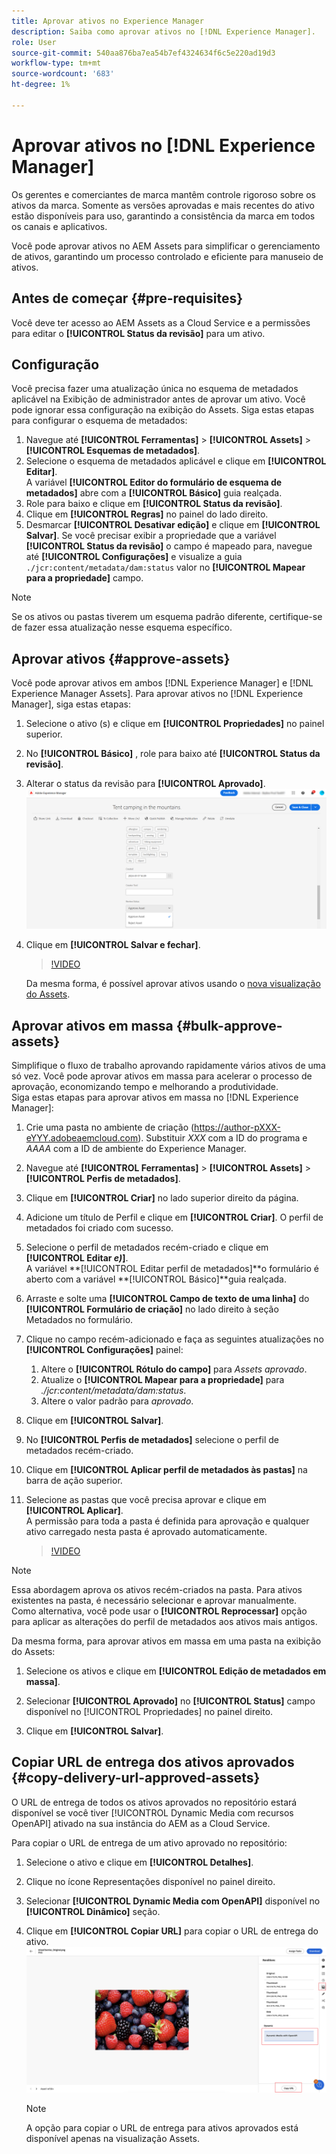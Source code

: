 ```yaml
---
title: Aprovar ativos no Experience Manager
description: Saiba como aprovar ativos no [!DNL Experience Manager].
role: User
source-git-commit: 540aa876ba7ea54b7ef4324634f6c5e220ad19d3
workflow-type: tm+mt
source-wordcount: '683'
ht-degree: 1%

---
```


# Aprovar ativos no [!DNL Experience Manager]

Os gerentes e comerciantes de marca mantêm controle rigoroso sobre os ativos da marca. Somente as versões aprovadas e mais recentes do ativo estão disponíveis para uso, garantindo a consistência da marca em todos os canais e aplicativos.

Você pode aprovar ativos no AEM Assets para simplificar o gerenciamento de ativos, garantindo um processo controlado e eficiente para manuseio de ativos.

## Antes de começar {#pre-requisites}

Você deve ter acesso ao AEM Assets as a Cloud Service e a permissões para editar o **[!UICONTROL Status da revisão]** para um ativo.

## Configuração

Você precisa fazer uma atualização única no esquema de metadados aplicável na Exibição de administrador antes de aprovar um ativo. Você pode ignorar essa configuração na exibição do Assets. Siga estas etapas para configurar o esquema de metadados:

1. Navegue até **[!UICONTROL Ferramentas]** > **[!UICONTROL Assets]** > **[!UICONTROL Esquemas de metadados]**.
1. Selecione o esquema de metadados aplicável e clique em **[!UICONTROL Editar]**. <br>A variável **[!UICONTROL Editor do formulário de esquema de metadados]** abre com a **[!UICONTROL Básico]** guia realçada.
1. Role para baixo e clique em **[!UICONTROL Status da revisão]**.
1. Clique em **[!UICONTROL Regras]** no painel do lado direito.
1. Desmarcar **[!UICONTROL Desativar edição]** e clique em **[!UICONTROL Salvar]**.
Se você precisar exibir a propriedade que a variável **[!UICONTROL Status da revisão]** o campo é mapeado para, navegue até **[!UICONTROL Configurações]** e visualize a guia `./jcr:content/metadata/dam:status` valor no **[!UICONTROL Mapear para a propriedade]** campo.

>[!NOTE]
>
>Se os ativos ou pastas tiverem um esquema padrão diferente, certifique-se de fazer essa atualização nesse esquema específico.

## Aprovar ativos {#approve-assets}

Você pode aprovar ativos em ambos [!DNL Experience Manager] e [!DNL Experience Manager Assets]. Para aprovar ativos no [!DNL Experience Manager], siga estas etapas:

1. Selecione o ativo (s) e clique em **[!UICONTROL Propriedades]** no painel superior.
1. No **[!UICONTROL Básico]** , role para baixo até **[!UICONTROL Status da revisão]**.
1. Alterar o status da revisão para **[!UICONTROL Aprovado]**.
   ![imagem](/help/assets/assets/approve-old-ui.png)
1. Clique em **[!UICONTROL Salvar e fechar]**.

   >[!VIDEO](https://video.tv.adobe.com/v/3427430)

   Da mesma forma, é possível aprovar ativos usando o [nova visualização do Assets](/help/assets/manage-organize-assets-view.md).

## Aprovar ativos em massa {#bulk-approve-assets}

Simplifique o fluxo de trabalho aprovando rapidamente vários ativos de uma só vez. Você pode aprovar ativos em massa para acelerar o processo de aprovação, economizando tempo e melhorando a produtividade.
<br>Siga estas etapas para aprovar ativos em massa no [!DNL Experience Manager]:

1. Crie uma pasta no ambiente de criação (https://author-pXXX-eYYY.adobeaemcloud.com). Substituir _XXX_ com a ID do programa e _AAAA_ com a ID de ambiente do Experience Manager.
1. Navegue até **[!UICONTROL Ferramentas]** > **[!UICONTROL Assets]** > **[!UICONTROL Perfis de metadados]**.
1. Clique em **[!UICONTROL Criar]** no lado superior direito da página.
1. Adicione um título de Perfil e clique em **[!UICONTROL Criar]**. O perfil de metadados foi criado com sucesso.
1. Selecione o perfil de metadados recém-criado e clique em **[!UICONTROL Editar _e)_]**. <br>A variável **[!UICONTROL Editar perfil de metadados]**o formulário é aberto com a variável **[!UICONTROL Básico]**guia realçada.
1. Arraste e solte uma **[!UICONTROL Campo de texto de uma linha]** do **[!UICONTROL Formulário de criação]** no lado direito à seção Metadados no formulário.
1. Clique no campo recém-adicionado e faça as seguintes atualizações no **[!UICONTROL Configurações]** painel:
   1. Altere o **[!UICONTROL Rótulo do campo]** para _Assets aprovado_.
   1. Atualize o **[!UICONTROL Mapear para a propriedade]** para _./jcr:content/metadata/dam:status_.
   1. Altere o valor padrão para _aprovado_.

1. Clique em **[!UICONTROL Salvar]**.
1. No **[!UICONTROL Perfis de metadados]** selecione o perfil de metadados recém-criado.
1. Clique em **[!UICONTROL Aplicar perfil de metadados às pastas]** na barra de ação superior.
1. Selecione as pastas que você precisa aprovar e clique em **[!UICONTROL Aplicar]**.
   <br> A permissão para toda a pasta é definida para aprovação e qualquer ativo carregado nesta pasta é aprovado automaticamente.

   >[!VIDEO](https://video.tv.adobe.com/v/3427431)

>[!NOTE]
> 
>Essa abordagem aprova os ativos recém-criados na pasta. Para ativos existentes na pasta, é necessário selecionar e aprovar manualmente. <br> Como alternativa, você pode usar o **[!UICONTROL Reprocessar]** opção para aplicar as alterações do perfil de metadados aos ativos mais antigos.

Da mesma forma, para aprovar ativos em massa em uma pasta na exibição do Assets:

1. Selecione os ativos e clique em **[!UICONTROL Edição de metadados em massa]**.

1. Selecionar **[!UICONTROL Aprovado]** no **[!UICONTROL Status]** campo disponível no [!UICONTROL Propriedades] no painel direito.

1. Clique em **[!UICONTROL Salvar]**.

## Copiar URL de entrega dos ativos aprovados {#copy-delivery-url-approved-assets}

O URL de entrega de todos os ativos aprovados no repositório estará disponível se você tiver [!UICONTROL Dynamic Media com recursos OpenAPI] ativado na sua instância do AEM as a Cloud Service.

Para copiar o URL de entrega de um ativo aprovado no repositório:

1. Selecione o ativo e clique em **[!UICONTROL Detalhes]**.

1. Clique no ícone Representações disponível no painel direito.

1. Selecionar **[!UICONTROL Dynamic Media com OpenAPI]** disponível no **[!UICONTROL Dinâmico]** seção.

1. Clique em **[!UICONTROL Copiar URL]** para copiar o URL de entrega do ativo.
   ![copiar URL de entrega](/help/assets/assets/copy-delivery-url.png)

   >[!NOTE]
   >
   >A opção para copiar o URL de entrega para ativos aprovados está disponível apenas na visualização Assets.

